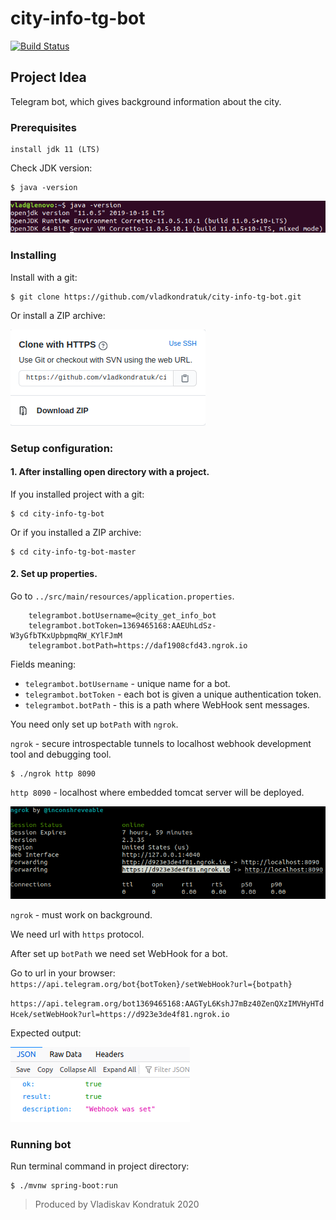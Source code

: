 # city-info-tg-bot

[![Build Status](https://travis-ci.org/vladkondratuk/city-info-tg-bot.svg?branch=master)](https://travis-ci.org/vladkondratuk/city-info-tg-bot)

## Project Idea

Telegram bot, which gives background information about the city.

### Prerequisites
   
    install jdk 11 (LTS)
    
  Check JDK version:
    
    $ java -version
    
![java version example](documentation/images/java_version.png)

### Installing

  Install with a git:
  
    $ git clone https://github.com/vladkondratuk/city-info-tg-bot.git
  
  Or install a ZIP archive:
  
![Download ZIP](documentation/images/download_zip.png)

### Setup configuration:
    
#### 1. After installing open directory with a project.
  
  If you installed project with a git: 
  
    $ cd city-info-tg-bot
  
  Or if you installed a ZIP archive:
    
    $ cd city-info-tg-bot-master 
  
#### 2. Set up properties.
  
 Go to `../src/main/resources/application.properties`.
   
```properties
    telegrambot.botUsername=@city_get_info_bot
    telegrambot.botToken=1369465168:AAEUhLdSz-W3yGfbTKxUpbpmqRW_KYlFJmM
    telegrambot.botPath=https://daf1908cfd43.ngrok.io
```

Fields meaning:
  
 - `telegrambot.botUsername` - unique name for a bot.
 - `telegrambot.botToken` - each bot is given a unique authentication token. 
 - `telegrambot.botPath` - this is a path where WebHook sent messages.
 
 You need only set up `botPath` with `ngrok`.
 
 `ngrok` - secure introspectable tunnels to localhost webhook development tool and debugging tool.
 
    $ ./ngrok http 8090

  `http 8090` - localhost where embedded tomcat server will be deployed.
  
![ngrok tunnel](documentation/images/ngrok_tunnel.png)

 `ngrok` - must work on background.
 
  We need url with `https` protocol.
  
  After set up `botPath` we need set WebHook for a bot.
  
  Go to url in your browser: `https://api.telegram.org/bot{botToken}/setWebHook?url={botpath}`
  
  `https://api.telegram.org/bot1369465168:AAGTyL6KshJ7mBz40ZenQXzIMVHyHTdHcek/setWebHook?url=https://d923e3de4f81.ngrok.io`  
  
  Expected output:
  
  ![set WebHook](documentation/images/excpected_output.png)

### Running bot

  Run terminal command in project directory:
  
    $ ./mvnw spring-boot:run  

>Produced by Vladiskav Kondratuk 2020